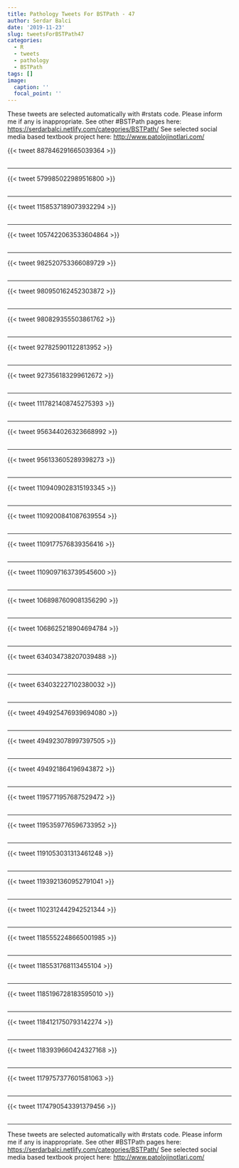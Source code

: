 ```yaml
---
title: Pathology Tweets For BSTPath - 47
author: Serdar Balci
date: '2019-11-23'
slug: tweetsForBSTPath47
categories:
  - R
  - tweets
  - pathology
  - BSTPath
tags: []
image:
  caption: ''
  focal_point: ''
---
```



These tweets are selected automatically with #rstats code. Please inform me if any is inappropriate.
See other #BSTPath pages here: https://serdarbalci.netlify.com/categories/BSTPath/ 
See selected social media based textbook project here: http://www.patolojinotlari.com/

{{< tweet 887846291665039364 >}}
<br>
<br>
<hr>
{{< tweet 579985022989516800 >}}
<br>
<br>
<hr>
{{< tweet 1158537189073932294 >}}
<br>
<br>
<hr>
{{< tweet 1057422063533604864 >}}
<br>
<br>
<hr>
{{< tweet 982520753366089729 >}}
<br>
<br>
<hr>
{{< tweet 980950162452303872 >}}
<br>
<br>
<hr>
{{< tweet 980829355503861762 >}}
<br>
<br>
<hr>
{{< tweet 927825901122813952 >}}
<br>
<br>
<hr>
{{< tweet 927356183299612672 >}}
<br>
<br>
<hr>
{{< tweet 1117821408745275393 >}}
<br>
<br>
<hr>
{{< tweet 956344026323668992 >}}
<br>
<br>
<hr>
{{< tweet 956133605289398273 >}}
<br>
<br>
<hr>
{{< tweet 1109409028315193345 >}}
<br>
<br>
<hr>
{{< tweet 1109200841087639554 >}}
<br>
<br>
<hr>
{{< tweet 1109177576839356416 >}}
<br>
<br>
<hr>
{{< tweet 1109097163739545600 >}}
<br>
<br>
<hr>
{{< tweet 1068987609081356290 >}}
<br>
<br>
<hr>
{{< tweet 1068625218904694784 >}}
<br>
<br>
<hr>
{{< tweet 634034738207039488 >}}
<br>
<br>
<hr>
{{< tweet 634032227102380032 >}}
<br>
<br>
<hr>
{{< tweet 494925476939694080 >}}
<br>
<br>
<hr>
{{< tweet 494923078997397505 >}}
<br>
<br>
<hr>
{{< tweet 494921864196943872 >}}
<br>
<br>
<hr>
{{< tweet 1195771957687529472 >}}
<br>
<br>
<hr>
{{< tweet 1195359776596733952 >}}
<br>
<br>
<hr>
{{< tweet 1191053031313461248 >}}
<br>
<br>
<hr>
{{< tweet 1193921360952791041 >}}
<br>
<br>
<hr>
{{< tweet 1102312442942521344 >}}
<br>
<br>
<hr>
{{< tweet 1185552248665001985 >}}
<br>
<br>
<hr>
{{< tweet 1185531768113455104 >}}
<br>
<br>
<hr>
{{< tweet 1185196728183595010 >}}
<br>
<br>
<hr>
{{< tweet 1184121750793142274 >}}
<br>
<br>
<hr>
{{< tweet 1183939660424327168 >}}
<br>
<br>
<hr>
{{< tweet 1179757377601581063 >}}
<br>
<br>
<hr>
{{< tweet 1174790543391379456 >}}
<br>
<br>
<hr>


These tweets are selected automatically with #rstats code. Please inform me if any is inappropriate.
See other #BSTPath pages here: https://serdarbalci.netlify.com/categories/BSTPath/ 
See selected social media based textbook project here: http://www.patolojinotlari.com/
